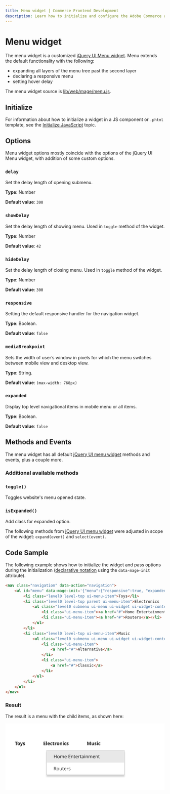 ```yaml
---
title: Menu widget | Commerce Frontend Development
description: Learn how to initialize and configure the Adobe Commerce and Magento Open Source Menu widget.
---
```


# Menu widget

The menu widget is a customized [jQuery UI Menu widget](http://api.jqueryui.com/menu/). Menu extends the default functionality with the following:

-  expanding all layers of the menu tree past the second layer
-  declaring a responsive menu
-  setting hover delay

The menu widget source is [lib/web/mage/menu.js].

## Initialize

For information about how to initialize a widget in a JS component or `.phtml` template, see the [Initialize JavaScript] topic.

## Options

Menu widget options mostly coincide with the options of the jQuery UI Menu widget, with addition of some custom options.

### `delay`

Set the delay length of opening submenu.

**Type**: Number

**Default value**: `300`

### `showDelay`

Set the delay length of showing menu. Used in `toggle` method of the widget.

**Type**: Number

**Default value**: `42`

### `hideDelay`

Set the delay length of closing menu. Used in `toggle` method of the widget.

**Type**: Number

**Default value**: `300`

### `responsive`

Setting the default responsive handler for the navigation widget.

**Type**: Boolean.

**Default value**: `false`

### `mediaBreakpoint`

Sets the width of user’s window in pixels for which the menu switches between mobile view and desktop view.

**Type**: String.

**Default value**: `(max-width: 768px)`

### `expanded`

Display top level navigational items in mobile menu or all items.

**Type**: Boolean.

**Default value**: `false`

## Methods and Events

The menu widget has all default [jQuery UI menu widget] methods and events,
plus a couple more.

### Additional available methods

### `toggle()`

Toggles website's menu opened state.

### `isExpanded()`

Add class for expanded option.

<InlineAlert variant="info" slots="text" />

The following methods from [jQuery UI menu widget] were adjusted in scope of the widget: `expand(event)` and `select(event)`.

[lib/web/mage/menu.js]: https://github.com/magento/magento2/blob/2.4/lib/web/mage/menu.js
[Initialize JavaScript]: ../init.md
[jQuery UI menu widget]: http://api.jqueryui.com/menu/

## Code Sample

The following example shows how to initialize the widget and pass options during
the initialization ([declarative notation] using the `data-mage-init` attribute).

[declarative notation]: ../init.md#use-the-data-mage-init-attribute

```html
<nav class="navigation" data-action="navigation">
    <ul id="menu" data-mage-init='{"menu":{"responsive":true, "expanded":true, "delay": 200, "position":{"my":"left top","at":"left+10 top+30"}}}'>
        <li class="level0 level-top ui-menu-item">Toys</li>
        <li class="level0 level-top parent ui-menu-item">Electronics
            <ul class="level0 submenu ui-menu ui-widget ui-widget-content ui-corner-all">
                <li class="ui-menu-item"><a href="#">Home Entertainment</a></li>
                <li class="ui-menu-item"><a href="#">Routers</a></li>
            </ul>
        </li>
        <li class="level0 level-top ui-menu-item">Music
            <ul class="level0 submenu ui-menu ui-widget ui-widget-content ui-corner-all">
                <li class="ui-menu-item">
                    <a href="#">Alternative</a>
                </li>
                <li class="ui-menu-item">
                    <a href="#">Classic</a>
                </li>
            </ul>
        </li>
    </ul>
</nav>
```

### Result

The result is a menu with the child items, as shown here:

![Menu Widget](../../_images/javascript/menu-widget-result.png)
